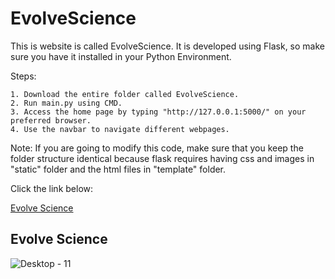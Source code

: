 # EvolveScience


  This is website is called EvolveScience. It is developed using Flask, so make sure you have it installed in your Python Environment.
  
  Steps:
  
 
    1. Download the entire folder called EvolveScience.
    2. Run main.py using CMD.
    3. Access the home page by typing "http://127.0.0.1:5000/" on your preferred browser.
    4. Use the navbar to navigate different webpages.
  
  Note: If you are going to modify this code, make sure that you keep the folder structure identical because flask requires having css and images in "static" folder and the html files in "template" folder. 
  
Click the link below: 

[Evolve Science](https://www.youtube.com/watch?v=WfIzqg5kzEI)

Evolve Science
--------------
![Desktop - 11](https://user-images.githubusercontent.com/114913352/198215592-af4e8164-045c-4aa8-9cef-04756c8034b6.jpg)
